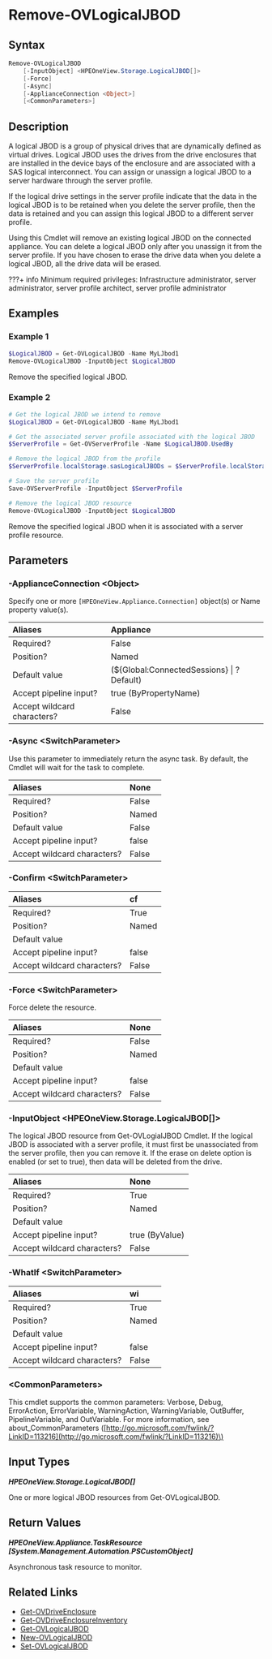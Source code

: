 ﻿---
description: Create a new HPE Synergy Logical JBOD resource.
---

# Remove-OVLogicalJBOD

## Syntax

```powershell
Remove-OVLogicalJBOD
    [-InputObject] <HPEOneView.Storage.LogicalJBOD[]>
    [-Force]
    [-Async]
    [-ApplianceConnection <Object>]
    [<CommonParameters>]
```

## Description

A logical JBOD is a group of physical drives that are dynamically defined as virtual drives. Logical JBOD uses the drives from the drive enclosures that are installed in the device bays of the enclosure and are associated with a SAS logical interconnect. You can assign or unassign a logical JBOD to a server hardware through the server profile.

If the logical drive settings in the server profile indicate that the data in the logical JBOD is to be retained when you delete the server profile, then the data is retained and you can assign this logical JBOD to a different server profile.

Using this Cmdlet will remove an existing logical JBOD on the connected appliance.  You can delete a logical JBOD only after you unassign it from the server profile. If you have chosen to erase the drive data when you delete a logical JBOD, all the drive data will be erased.

???+ info
Minimum required privileges: Infrastructure administrator, server administrator, server profile architect, server profile administrator

## Examples

###  Example 1 

```powershell
$LogicalJBOD = Get-OVLogicalJBOD -Name MyLJbod1
Remove-OVLogicalJBOD -InputObject $LogicalJBOD
```

Remove the specified logical JBOD.

###  Example 2 

```powershell
# Get the logical JBOD we intend to remove
$LogicalJBOD = Get-OVLogicalJBOD -Name MyLJbod1

# Get the associated server profile associated with the logical JBOD
$ServerProfile = Get-OVServerProfile -Name $LogicalJBOD.UsedBy

# Remove the logical JBOD from the profile
$ServerProfile.localStorage.sasLogicalJBODs = $ServerProfile.localStorage.sasLogicalJBODs | ? sasLogicalJBODUri -ne $ljbods[0].uri

# Save the server profile
Save-OVServerProfile -InputObject $ServerProfile

# Remove the logical JBOD resource
Remove-OVLogicalJBOD -InputObject $LogicalJBOD
```

Remove the specified logical JBOD when it is associated with a server profile resource.

## Parameters

### -ApplianceConnection &lt;Object&gt;

Specify one or more `[HPEOneView.Appliance.Connection]` object(s) or Name property value(s).

| Aliases | Appliance |
| :--- | :--- |
| Required? | False |
| Position? | Named |
| Default value | (${Global:ConnectedSessions} &vert; ? Default) |
| Accept pipeline input? | true (ByPropertyName) |
| Accept wildcard characters? | False |

### -Async &lt;SwitchParameter&gt;

Use this parameter to immediately return the async task.  By default, the Cmdlet will wait for the task to complete.

| Aliases | None |
| :--- | :--- |
| Required? | False |
| Position? | Named |
| Default value | False |
| Accept pipeline input? | false |
| Accept wildcard characters? | False |

### -Confirm &lt;SwitchParameter&gt;



| Aliases | cf |
| :--- | :--- |
| Required? | True |
| Position? | Named |
| Default value |  |
| Accept pipeline input? | false |
| Accept wildcard characters? | False |

### -Force &lt;SwitchParameter&gt;

Force delete the resource.

| Aliases | None |
| :--- | :--- |
| Required? | False |
| Position? | Named |
| Default value |  |
| Accept pipeline input? | false |
| Accept wildcard characters? | False |

### -InputObject &lt;HPEOneView.Storage.LogicalJBOD[]&gt;

The logical JBOD resource from Get-OVLogialJBOD Cmdlet.  If the logical JBOD is associated with a server profile, it must first be unassociated from the server profile, then you can remove it.  If the erase on delete option is enabled (or set to true), then data will be deleted from the drive.

| Aliases | None |
| :--- | :--- |
| Required? | True |
| Position? | Named |
| Default value |  |
| Accept pipeline input? | true (ByValue) |
| Accept wildcard characters? | False |

### -WhatIf &lt;SwitchParameter&gt;



| Aliases | wi |
| :--- | :--- |
| Required? | True |
| Position? | Named |
| Default value |  |
| Accept pipeline input? | false |
| Accept wildcard characters? | False |

### &lt;CommonParameters&gt;

This cmdlet supports the common parameters: Verbose, Debug, ErrorAction, ErrorVariable, WarningAction, WarningVariable, OutBuffer, PipelineVariable, and OutVariable. For more information, see about\_CommonParameters \([http://go.microsoft.com/fwlink/?LinkID=113216](http://go.microsoft.com/fwlink/?LinkID=113216)\)

## Input Types

_**HPEOneView.Storage.LogicalJBOD[]**_

One or more logical JBOD resources from Get-OVLogicalJBOD.

## Return Values

_**HPEOneView.Appliance.TaskResource [System.Management.Automation.PSCustomObject]**_

Asynchronous task resource to monitor.

## Related Links

* [Get-OVDriveEnclosure](get-ovdriveenclosure.md)
* [Get-OVDriveEnclosureInventory](get-ovdriveenclosureinventory.md)
* [Get-OVLogicalJBOD](get-ovlogicaljbod.md)
* [New-OVLogicalJBOD](new-ovlogicaljbod.md)
* [Set-OVLogicalJBOD](set-ovlogicaljbod.md)
